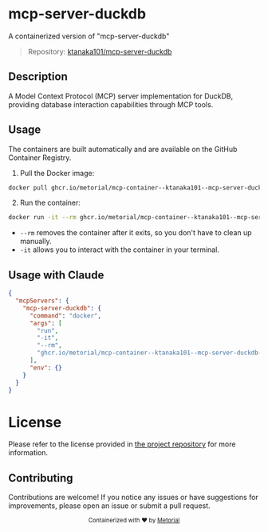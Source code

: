 
# mcp-server-duckdb

A containerized version of "mcp-server-duckdb"

> Repository: [ktanaka101/mcp-server-duckdb](https://github.com/ktanaka101/mcp-server-duckdb)

## Description

A Model Context Protocol (MCP) server implementation for DuckDB, providing database interaction capabilities through MCP tools.


## Usage

The containers are built automatically and are available on the GitHub Container Registry.

1. Pull the Docker image:

```bash
docker pull ghcr.io/metorial/mcp-container--ktanaka101--mcp-server-duckdb--mcp-server-duckdb
```

2. Run the container:

```bash
docker run -it --rm ghcr.io/metorial/mcp-container--ktanaka101--mcp-server-duckdb--mcp-server-duckdb 
```

- `--rm` removes the container after it exits, so you don't have to clean up manually.
- `-it` allows you to interact with the container in your terminal.



## Usage with Claude

```json
{
  "mcpServers": {
    "mcp-server-duckdb": {
      "command": "docker",
      "args": [
        "run",
        "-it",
        "--rm",
        "ghcr.io/metorial/mcp-container--ktanaka101--mcp-server-duckdb--mcp-server-duckdb"
      ],
      "env": {}
    }
  }
}
```

# License

Please refer to the license provided in [the project repository](https://github.com/ktanaka101/mcp-server-duckdb) for more information.

## Contributing

Contributions are welcome! If you notice any issues or have suggestions for improvements, please open an issue or submit a pull request.

<div align="center">
  <sub>Containerized with ❤️ by <a href="https://metorial.com">Metorial</a></sub>
</div>
  